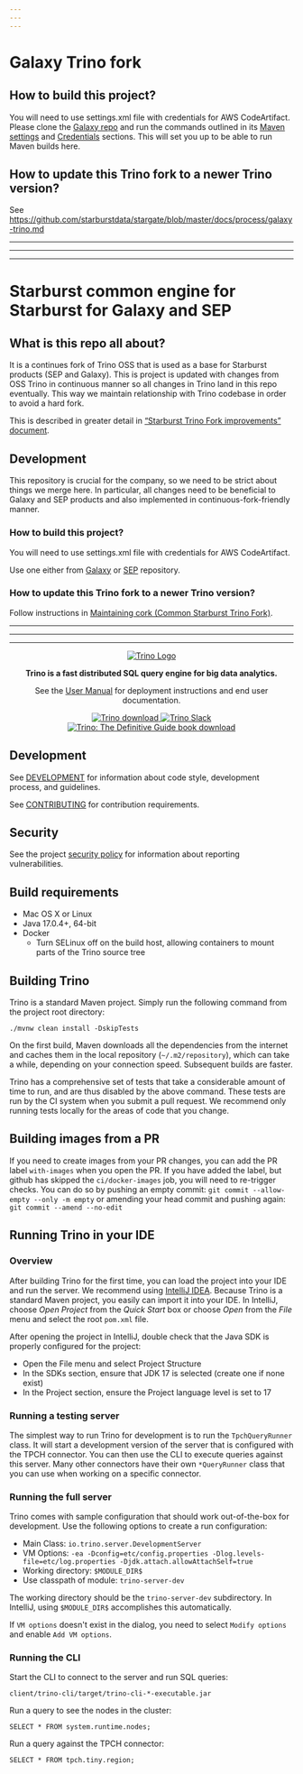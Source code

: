 ```yaml
---
---
---
```


# Galaxy Trino fork

## How to build this project?

You will need to use settings.xml file with credentials for AWS CodeArtifact.  Please clone the 
[Galaxy repo](https://github.com/starburstdata/stargate) and run the commands outlined in its
[Maven settings](https://github.com/starburstdata/stargate#maven-settings) and
[Credentials](https://github.com/starburstdata/stargate#credentials) sections.  This will set
you up to be able to run Maven builds here.

## How to update this Trino fork to a newer Trino version?

See https://github.com/starburstdata/stargate/blob/master/docs/process/galaxy-trino.md

---
---
---

# Starburst common engine for Starburst for Galaxy and SEP

## What is this repo all about?

It is a continues fork of Trino OSS that is used as a base for Starburst products (SEP and Galaxy).
This is project is updated with changes from OSS Trino in continuous manner so all changes in Trino land
in this repo eventually. This way we maintain relationship with Trino codebase in order to avoid a hard fork.

This is described in greater detail in
[“Starburst Trino Fork improvements” document](https://docs.google.com/document/d/1ZovT1xEpsud7yuX_R16uf9E9suKpUTFe2dTaverZQjg).

## Development

This repository is crucial for the company, so we need to be strict about things we merge here.
In particular, all changes need to be beneficial to Galaxy and SEP products and also implemented
in continuous-fork-friendly manner.

### How to build this project?

You will need to use settings.xml file with credentials for AWS CodeArtifact.

Use one either from [Galaxy](https://github.com/starburstdata/stargate) or
[SEP](https://github.com/starburstdata/starburst-enterprise) repository.

### How to update this Trino fork to a newer Trino version?

Follow instructions in [Maintaining cork (Common Starburst Trino Fork)](oss-update.md).


---
---
---

<p align="center">
    <a href="https://trino.io/"><img alt="Trino Logo" src=".github/homepage.png" /></a>
</p>
<p align="center">
    <b>Trino is a fast distributed SQL query engine for big data analytics.</b>
</p>
<p align="center">
    See the <a href="https://trino.io/docs/current/">User Manual</a> for deployment instructions and end user documentation.
</p>
<p align="center">
   <a href="https://trino.io/download.html">
       <img src="https://img.shields.io/maven-central/v/io.trino/trino-server.svg?label=Trino" alt="Trino download" />
   </a>
   <a href="https://trino.io/slack.html">
       <img src="https://img.shields.io/static/v1?logo=slack&logoColor=959DA5&label=Slack&labelColor=333a41&message=join%20conversation&color=3AC358" alt="Trino Slack" />
   </a>
   <a href="https://trino.io/trino-the-definitive-guide.html">
       <img src="https://img.shields.io/badge/Trino%3A%20The%20Definitive%20Guide-download-brightgreen" alt="Trino: The Definitive Guide book download" />
   </a>
</p>

## Development

See [DEVELOPMENT](.github/DEVELOPMENT.md) for information about code style,
development process, and guidelines.

See [CONTRIBUTING](.github/CONTRIBUTING.md) for contribution requirements.

## Security

See the project [security policy](.github/SECURITY.md) for
information about reporting vulnerabilities.

## Build requirements

* Mac OS X or Linux
* Java 17.0.4+, 64-bit
* Docker
  * Turn SELinux off on the build host, allowing containers to mount parts of the Trino source tree

## Building Trino

Trino is a standard Maven project. Simply run the following command from the
project root directory:

    ./mvnw clean install -DskipTests

On the first build, Maven downloads all the dependencies from the internet
and caches them in the local repository (`~/.m2/repository`), which can take a
while, depending on your connection speed. Subsequent builds are faster.

Trino has a comprehensive set of tests that take a considerable amount of time
to run, and are thus disabled by the above command. These tests are run by the
CI system when you submit a pull request. We recommend only running tests
locally for the areas of code that you change.

## Building images from a PR

If you need to create images from your PR changes, you can add the PR label
`with-images` when you open the PR. If you have added the label, but github
has skipped the `ci/docker-images` job, you will need to re-trigger checks.
You can do so by pushing an empty commit:
`git commit --allow-empty --only -m empty`
or amending your head commit and pushing again:
`git commit --amend --no-edit`

## Running Trino in your IDE

### Overview

After building Trino for the first time, you can load the project into your IDE
and run the server.  We recommend using
[IntelliJ IDEA](http://www.jetbrains.com/idea/). Because Trino is a standard
Maven project, you easily can import it into your IDE.  In IntelliJ, choose
*Open Project* from the *Quick Start* box or choose *Open*
from the *File* menu and select the root `pom.xml` file.

After opening the project in IntelliJ, double check that the Java SDK is
properly configured for the project:

* Open the File menu and select Project Structure
* In the SDKs section, ensure that JDK 17 is selected (create one if none exist)
* In the Project section, ensure the Project language level is set to 17

### Running a testing server

The simplest way to run Trino for development is to run the `TpchQueryRunner`
class. It will start a development version of the server that is configured with
the TPCH connector. You can then use the CLI to execute queries against this
server. Many other connectors have their own `*QueryRunner` class that you can
use when working on a specific connector.

### Running the full server

Trino comes with sample configuration that should work out-of-the-box for
development. Use the following options to create a run configuration:

* Main Class: `io.trino.server.DevelopmentServer`
* VM Options: `-ea -Dconfig=etc/config.properties -Dlog.levels-file=etc/log.properties -Djdk.attach.allowAttachSelf=true`
* Working directory: `$MODULE_DIR$`
* Use classpath of module: `trino-server-dev`

The working directory should be the `trino-server-dev` subdirectory. In
IntelliJ, using `$MODULE_DIR$` accomplishes this automatically.

If `VM options` doesn't exist in the dialog, you need to select `Modify options`
and enable `Add VM options`.

### Running the CLI

Start the CLI to connect to the server and run SQL queries:

    client/trino-cli/target/trino-cli-*-executable.jar

Run a query to see the nodes in the cluster:

    SELECT * FROM system.runtime.nodes;

Run a query against the TPCH connector:

    SELECT * FROM tpch.tiny.region;
